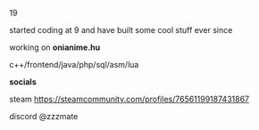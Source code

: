 19

started coding at 9 and have built some cool stuff ever since

working on **onianime.hu**

c++/frontend/java/php/sql/asm/lua

**socials**

steam https://steamcommunity.com/profiles/76561199187431867

discord @zzzmate 
